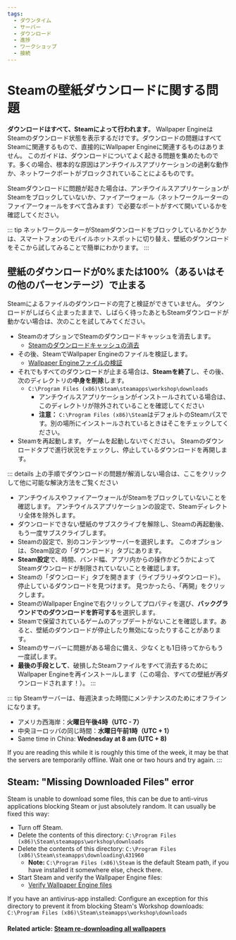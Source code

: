 ```yaml
---
tags:
  - ダウンタイム
  - サーバー
  - ダウンロード
  - 進捗
  - ワークショップ
  - 接続
---
```


# Steamの壁紙ダウンロードに関する問題

**ダウンロードはすべて、Steamによって行われます**。 Wallpaper EngineはSteamのダウンロード状態を表示するだけです。ダウンロードの問題はすべてSteamに関連するもので、直接的にWallpaper Engineに関連するものはありません。 このガイドは、ダウンロードについてよく起きる問題を集めたものです。多くの場合、根本的な原因はアンチウイルスアプリケーションの過剰な動作か、ネットワークポートがブロックされていることによるものです。

Steamダウンロードに問題が起きた場合は、アンチウイルスアプリケーションがSteamをブロックしていないか、ファイアーウォール（ネットワークルーターのファイアーウォールをすべて含みます）で必要なポートがすべて開いているかを確認してください。

::: tip ネットワークルーターがSteamダウンロードをブロックしているかどうかは、スマートフォンのモバイルホットスポットに切り替え、壁紙のダウンロードをそこから試してみることで簡単にわかります。 :::

## 壁紙のダウンロードが0%または100%（あるいはその他のパーセンテージ）で止まる
Steamによるファイルのダウンロードの完了と検証ができていません。 ダウンロードがしばらく止まったままで、しばらく待ったあともSteamダウンロードが動かない場合は、次のことを試してみてください。

* SteamのオプションでSteamのダウンロードキャッシュを消去します。
  * [Steamのダウンロードキャッシュの消去](https://support.steampowered.com/kb_article.php?ref=3134-TIAL-4638)
* その後、SteamでWallpaper Engineのファイルを検証します。
  * [Wallpaper Engineファイルの検証](https://support.steampowered.com/kb_article.php?ref=2037-QEUH-3335)
* それでもすべてのダウンロードが止まる場合は、**Steamを終了**し、その後、次のディレクトリの**中身を削除**します。
  * `C:\Program Files (x86)\Steam\steamapps\workshop\downloads`
    * アンチウイルスアプリケーションがインストールされている場合は、このディレクトリが除外されていることを確認してください
    * **注意：** `C:\Program Files (x86)\Steam`はデフォルトのSteamパスです。別の場所にインストールされているときはそこをチェックしてください。
* Steamを再起動します。 ゲームを起動しないでください。 Steamのダウンロードタブで進行状況をチェックし、停止しているダウンロードを再開します。

::: details 上の手順でダウンロードの問題が解消しない場合は、ここをクリックして他に可能な解決方法をご覧ください
* アンチウイルスやファイアーウォールがSteamをブロックしていないことを確認します。 アンチウイルスアプリケーションの設定で、Steamディレクトリ全体を除外します。
* ダウンロードできない壁紙のサブスクライブを解除し、Steamの再起動後、もう一度サブスクライブします。
* Steamの設定で、別のコンテンツサーバーを選択します。 このオプションは、Steam設定の「ダウンロード」タブにあります。
* **Steam設定**で、時間、バンド幅、アプリ内からの操作かどうかによってSteamダウンロードが制限されていないことを確認します。
* Steamの「ダウンロード」タブを開きます（ライブラリ→ダウンロード）。 停止しているダウンロードを見つけます。 見つかったら、「再開」をクリックします。
* SteamのWallpaper Engineで右クリックしてプロパティを選び、**バックグラウンドでのダウンロードを許可する**を選択します。
* Steamで保留されているゲームのアップデートがないことを確認します。あると、壁紙のダウンロードが停止したり無効になったりすることがあります。
* Steamのサーバーに問題がある場合に備え、少なくとも1日待ってからもう一度試します。
* **最後の手段として**、破損したSteamファイルをすべて消去するためにWallpaper Engineを再インストールします（この場合、すべての壁紙が再ダウンロードされます！）。 :::

::: tip Steamサーバーは、毎週決まった時間にメンテナンスのためにオフラインになります。

* アメリカ西海岸：**火曜日午後4時（UTC - 7）**
* 中央ヨーロッパの同じ時間：**水曜日午前1時（UTC + 1）**
* Same time in China: **Wednesday at 8 am (UTC + 8)**

If you are reading this while it is roughly this time of the week, it may be that the servers are temporarily offline. Wait one or two hours and try again. :::

## Steam: "Missing Downloaded Files" error

Steam is unable to download some files, this can be due to anti-virus applications blocking Steam or just absolutely random. It can usually be fixed this way:

* Turn off Steam.
* Delete the contents of this directory: `C:\Program Files (x86)\Steam\steamapps\workshop\downloads`
* Delete the contents of this directory: `C:\Program Files (x86)\Steam\steamapps\downloading\431960`
  * **Note:** `C:\Program Files (x86)\Steam` is the default Steam path, if you have installed it somewhere else, check there.
* Start Steam and verify the Wallpaper Engine files:
  * [Verify Wallpaper Engine files](https://support.steampowered.com/kb_article.php?ref=2037-QEUH-3335)

If you have an antivirus-app installed: Configure an exception for this directory to prevent it from blocking Steam's Workshop downloads: `C:\Program Files (x86)\Steam\steamapps\workshop\downloads`

#### Related article: [Steam re-downloading all wallpapers](/steam/redownload)